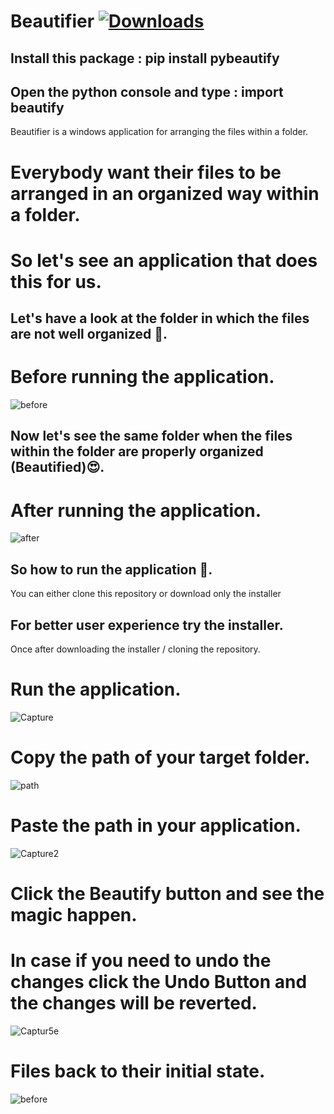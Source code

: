 # Beautifier [![Downloads](https://pepy.tech/badge/pybeautify)](https://pepy.tech/project/pybeautify)

## Install this package : pip install pybeautify

## Open the python console and type : import beautify

Beautifier is a windows application for arranging the files within a folder.
# Everybody want their files to be arranged in an organized way within a folder.
# So let's see an application that does this for us.
## Let's have a look at the folder in which the files are not well organized 🤢.
# Before running the application.
![before](https://user-images.githubusercontent.com/39863022/59163963-d929f580-8b24-11e9-98eb-3cadc20f10a8.png)
## Now let's see the same folder when the files within the folder are properly organized (Beautified)😍.
# After running the application.
![after](https://user-images.githubusercontent.com/39863022/59164054-f9a67f80-8b25-11e9-9759-ebdaf62e0b73.png)
## So how to run the application 🤔.
You can either clone this repository or download only the installer
## For better user experience try the installer.
Once after downloading the installer / cloning the repository.
# Run the application.
![Capture](https://user-images.githubusercontent.com/39863022/75525785-7bcd3000-5a36-11ea-8357-9e3449d1b7e0.PNG)
# Copy the path of your target folder.
![path](https://user-images.githubusercontent.com/39863022/59164363-5c4d4a80-8b29-11e9-904a-f21313db9b80.png)
# Paste the path in your application. 
![Capture2](https://user-images.githubusercontent.com/39863022/75525909-b931bd80-5a36-11ea-8122-c3be4c84ce65.PNG)
# Click the Beautify button and see the magic happen.
# In case if you need to undo the changes click the Undo Button and the changes will be reverted.
![Captur5e](https://user-images.githubusercontent.com/39863022/75526004-ec744c80-5a36-11ea-9f0b-0901d79e9037.PNG)
# Files back to their initial state.
![before](https://user-images.githubusercontent.com/39863022/59163963-d929f580-8b24-11e9-98eb-3cadc20f10a8.png)
